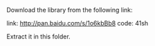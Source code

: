 Download the library from the following link:

link: http://pan.baidu.com/s/1o6kbBb8
code: 41sh

Extract it in this folder.
